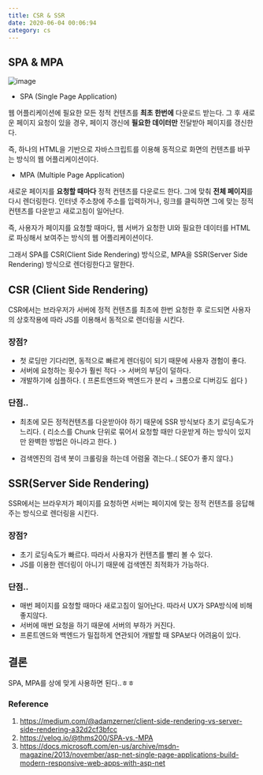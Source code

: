 ```yaml
---
title: CSR & SSR
date: 2020-06-04 00:06:94
category: cs
---
```

## SPA & MPA

![image](https://user-images.githubusercontent.com/39187116/83652198-503d8100-a5f5-11ea-90fc-625fd88c3713.png)

- SPA (Single Page Application)

웹 어플리케이션에 필요한 모든 정적 컨텐츠를 **최초 한번에** 다운로드 받는다. 그 후 새로운 페이지 요청이 있을 경우, 페이지 갱신에 **필요한 데이터만** 전달받아 페이지를 갱신한다.

즉, 하나의 HTML을 기반으로 자바스크립트를 이용해 동적으로 화면의 컨텐츠를 바꾸는 방식의 웹 어플리케이션이다.

- MPA (Multiple Page Application)

새로운 페이지를 **요청할 때마다** 정적 컨텐츠를 다운로드 한다. 그에 맞춰 **전체 페이지**를 다시 렌더링한다. 인터넷 주소창에 주소를 입력하거나, 링크를 클릭하면 그에 맞는 정적 컨텐츠를 다운받고 새로고침이 일어난다.

즉, 사용자가 페이지를 요청할 때마다, 웹 서버가 요청한 UI와 필요한 데이터를 HTML로 파싱해서 보여주는 방식의 웹 어플리케이션이다. 

그래서 SPA를 CSR(Client Side Rendering) 방식으로, MPA을 SSR(Server Side Rendering) 방식으로 렌더링한다고 말한다.

## CSR (Client Side Rendering)

CSR에서는 브라우저가 서버에 정적 컨텐츠를 최초에 한번 요청한 후 로드되면 사용자의 상호작용에 따라 JS를 이용해서 동적으로 렌더링을 시킨다.

### 장점?

- 첫 로딩만 기다리면, 동적으로 빠르게 렌더링이 되기 때문에 사용자 경험이 좋다.
- 서버에 요청하는 횟수가 훨씬 적다 -> 서버의 부담이 덜하다.
- 개발하기에 심플하다. ( 프론트엔드와 백엔드가 분리 + 크롬으로 디버깅도 쉽다 )

### 단점..

- 최초에 모든 정적컨텐츠를 다운받아야 하기 때문에 SSR 방식보다 초기 로딩속도가 느리다. ( 리소스를 Chunk 단위로 묶어서 요청할 때만 다운받게 하는 방식이 있지만 완벽한 방법은 아니라고 한다. )

- 검색엔진의 검색 봇이 크롤링을 하는데 어렴울 겪는다..( SEO가 좋지 않다.)

## SSR(Server Side Rendering)

SSR에서는 브라우저가 페이지를 요청하면 서버는 페이지에 맞는 정적 컨텐츠를 응답해주는 방식으로 렌더링을 시킨다.

### 장점?

- 초기 로딩속도가 빠르다. 따라서 사용자가 컨텐츠를 빨리 볼 수 있다.
- JS를 이용한 렌더링이 아니기 때문에 검색엔진 최적화가 가능하다.

### 단점..

- 매번 페이지를 요청할 때마다 새로고침이 일어난다. 따라서 UX가 SPA방식에 비해 좋지않다.
- 서버에 매번 요청을 하기 때문에 서버의 부하가 커진다.
- 프론트엔드와 백엔드가 밀접하게 연관되어 개발할 때 SPA보다 어려움이 있다.



## 결론

SPA, MPA를 상에 맞게 사용하면 된다..ㅎㅎ



### Reference

1. https://medium.com/@adamzerner/client-side-rendering-vs-server-side-rendering-a32d2cf3bfcc
2. https://velog.io/@thms200/SPA-vs.-MPA
3. https://docs.microsoft.com/en-us/archive/msdn-magazine/2013/november/asp-net-single-page-applications-build-modern-responsive-web-apps-with-asp-net
